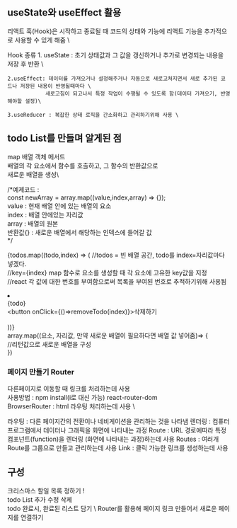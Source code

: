 ## useState와 useEffect 활용

리액트 훅(Hook)은 시작하고 종료될 때 코드의 상태와 기능에 리액트 기능을 추가적으로 사용할 수 있게 해줌 \

Hook 종류 
    1. useState : 초기 상태값과 그 값을 갱신하거나 추가로 변경되는 내용을 저장 후 반환 \
    
    2.useEffect: 데이터를 가져오거나 설정해주거나 자동으로 새로고쳐지면서 새로 추가된 코드나 저장된 내용이 반영될때마다 \
                새로고침이 되고나서 특정 작업이 수행될 수 있도록 함(데이터 가져오기, 반영해야할 설정)\
   
    3.useReducer : 복잡한 상태 로직을 간소화하고 관리하기위해 사용 \
    
## todo List를 만들며 알게된 점
map 배열 객체 메서드\
배열의 각 요소에서 함수를 호출하고, 그 함수의 반환값으로 \
새로운 배열을 생성\

/*예제코드 :\
  const newArray = array.map((value,index,array) => {});\
  value : 현재 배열 안에 있는 배열의 요소\
  index : 배열 안에있는 자리값 \
  array : 배열의 원본\
  반환값{} : 새로운 배열에서 해당하는 인덱스에 들어갈 값\
  */

  {todos.map((todo,index) => ( //todos = 빈 배열 공간, todo를 index=자리값마다 넣겠다. \
    //key={index} map 함수로 요소를 생성할 때 각 요소에 고유한 key값을 지정\
    //react  각 값에 대한 번호를 부여함으로써 목록을 부여된 번호로 추적하기위해 사용됨 \
    <li key={index}> \
    {todo} \
    <button onClick={()=>removeTodo(index)}>삭제하기</button> \
    </li> \
  ))}\
  array.map((요소, 자리값, 만약 새로운 배열이 필요하다면 배열 값 넣어줌)=> { \
    //리턴값으로 새로운 배열을 구성 \
  })
  ### 페이지 만들기 Router
  다른페이지로 이동할 때 링크를 처리하는데 사용 \
사용방법 : npm install(i로 대신 가능) react-router-dom \
BrowserRouter : html 라우팅 처리하는데 사용 \

라우팅 : 다른 페이지간의 전환이나 네비게이션을 관리하는 것을 나타냄 
렌더링 : 컴퓨터 프로그램에서 데이터나 그래픽을 화면에 나타내는 과정
Route : URL 경로에따라 특정 컴포넌트(function)을 렌더링 (화면에 나타내는 과정)하는데 사용
Routes : 여러개 Route를 그룹으로 만들고 관리하는데 사용 
Link : 클릭 가능한 링크를 생성하는데 사용 
  
  ## 구성 
  크리스마스 할일 목록 정하기 ! \
  todo List 추가 수정 삭제\
  todo 완료시, 완료된 리스트 담기 \ 
  Router를 활용해 페이지 링크 만들어서 새로운 페이지를 연결하기
